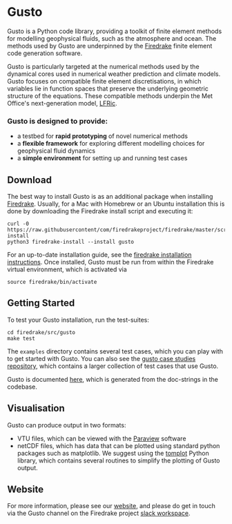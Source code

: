 # Gusto

Gusto is a Python code library, providing a toolkit of finite element methods for modelling geophysical fluids, such as the atmosphere and ocean.
The methods used by Gusto are underpinned by the [Firedrake](http://firedrakeproject.org) finite element code generation software.

Gusto is particularly targeted at the numerical methods used by the dynamical cores used in numerical weather prediction and climate models.
Gusto focuses on compatible finite element discretisations, in which variables lie in function spaces that preserve the underlying geometric structure of the equations.
These compatible methods underpin the Met Office's next-generation model, [LFRic](https://www.metoffice.gov.uk/research/approach/modelling-systems/lfric).

### Gusto is designed to provide:
- a testbed for **rapid prototyping** of novel numerical methods
- a **flexible framework** for exploring different modelling choices for geophysical fluid dynamics
- a **simple environment** for setting up and running test cases

## Download

The best way to install Gusto is as an additional package when installing [Firedrake](http://firedrakeproject.org). Usually, for a Mac with Homebrew or an Ubuntu installation this is done by downloading the Firedrake install script and executing it:
```
curl -0 https://raw.githubusercontent/com/firedrakeproject/firedrake/master/scripts/firedrake-install
python3 firedrake-install --install gusto
```
For an up-to-date installation guide, see the [firedrake installation instructions](http://firedrakeproject.org/download.html). Once installed, Gusto must be run from within the Firedrake virtual environment, which is activated via
```
source firedrake/bin/activate
```
## Getting Started

To test your Gusto installation, run the test-suites:
```
cd firedrake/src/gusto
make test
```

The `examples` directory contains several test cases, which you can play with to get started with Gusto.
You can also see the [gusto case studies repository](https://github.com/firedrakeproject/gusto_case_studies), which contains a larger collection of test cases that use Gusto.

Gusto is documented [here](https://firedrakeproject.org/gusto/), which is generated from the doc-strings in the codebase.

## Visualisation

Gusto can produce output in two formats:
- VTU files, which can be viewed with the [Paraview](https://www.paraview.org/) software
- netCDF files, which has data that can be plotted using standard python packages such as matplotlib. We suggest using the [tomplot](https://github.com/tommbendall/tomplot) Python library, which contains several routines to simplify the plotting of Gusto output.

## Website

For more information, please see our [website](), and please do get in touch via the Gusto channel on the Firedrake project [slack workspace](https://firedrakeproject.slack.com/).
